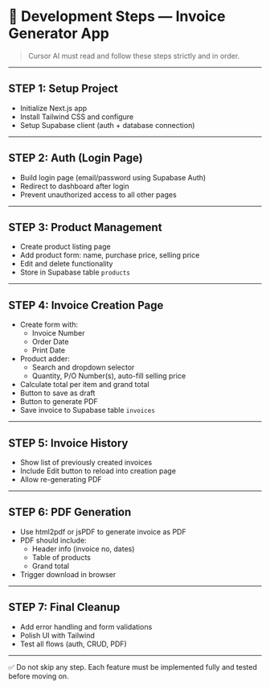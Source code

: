 # 🧭 Development Steps — Invoice Generator App

> Cursor AI must read and follow these steps strictly and in order.

---

## STEP 1: Setup Project
- Initialize Next.js app
- Install Tailwind CSS and configure
- Setup Supabase client (auth + database connection)

---

## STEP 2: Auth (Login Page)
- Build login page (email/password using Supabase Auth)
- Redirect to dashboard after login
- Prevent unauthorized access to all other pages

---

## STEP 3: Product Management
- Create product listing page
- Add product form: name, purchase price, selling price
- Edit and delete functionality
- Store in Supabase table `products`

---

## STEP 4: Invoice Creation Page
- Create form with:
  - Invoice Number
  - Order Date
  - Print Date
- Product adder:
  - Search and dropdown selector
  - Quantity, P/O Number(s), auto-fill selling price
- Calculate total per item and grand total
- Button to save as draft
- Button to generate PDF
- Save invoice to Supabase table `invoices`

---

## STEP 5: Invoice History
- Show list of previously created invoices
- Include Edit button to reload into creation page
- Allow re-generating PDF

---

## STEP 6: PDF Generation
- Use html2pdf or jsPDF to generate invoice as PDF
- PDF should include:
  - Header info (invoice no, dates)
  - Table of products
  - Grand total
- Trigger download in browser

---

## STEP 7: Final Cleanup
- Add error handling and form validations
- Polish UI with Tailwind
- Test all flows (auth, CRUD, PDF)

---

✅ Do not skip any step. Each feature must be implemented fully and tested before moving on. 